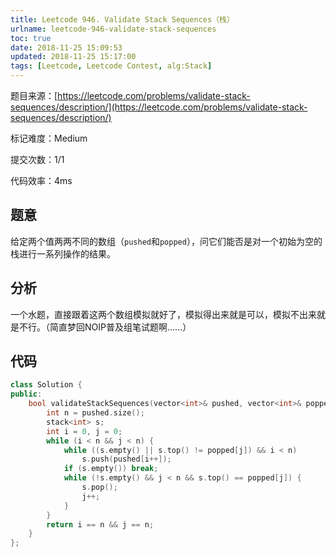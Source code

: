 ```yaml
---
title: Leetcode 946. Validate Stack Sequences（栈）
urlname: leetcode-946-validate-stack-sequences
toc: true
date: 2018-11-25 15:09:53
updated: 2018-11-25 15:17:00
tags: [Leetcode, Leetcode Contest, alg:Stack]
---
```


题目来源：[https://leetcode.com/problems/validate-stack-sequences/description/](https://leetcode.com/problems/validate-stack-sequences/description/)

标记难度：Medium

提交次数：1/1

代码效率：4ms

## 题意

给定两个值两两不同的数组（`pushed`和`popped`），问它们能否是对一个初始为空的栈进行一系列操作的结果。

## 分析

一个水题，直接跟着这两个数组模拟就好了，模拟得出来就是可以，模拟不出来就是不行。（简直梦回NOIP普及组笔试题啊……）

## 代码

```cpp
class Solution {
public:
    bool validateStackSequences(vector<int>& pushed, vector<int>& popped) {
        int n = pushed.size();
        stack<int> s;
        int i = 0, j = 0;
        while (i < n && j < n) {
            while ((s.empty() || s.top() != popped[j]) && i < n)
                s.push(pushed[i++]);
            if (s.empty()) break;
            while (!s.empty() && j < n && s.top() == popped[j]) {
                s.pop();
                j++;
            }
        }
        return i == n && j == n;
    }
};
```